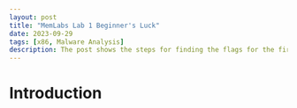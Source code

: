 ```yaml
---
layout: post
title: "MemLabs Lab 1 Beginner's Luck"
date: 2023-09-29
tags: [x86, Malware Analysis] 
description: The post shows the steps for finding the flags for the first challenge of MemLabs.
---
```


# Introduction
